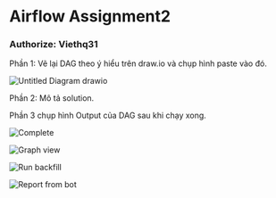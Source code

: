 # Airflow Assignment2 #
### Authorize: Viethq31
Phần 1: Vẽ lại DAG theo ý hiểu trên draw.io và chụp hình paste vào đó.

![Untitled Diagram drawio](https://github.com/user-attachments/assets/aa26652c-1c8c-439a-bc8a-721bf0468dbb)

Phần 2: Mô tả solution.

Phần 3 chụp hình Output của DAG sau khi chạy xong.

![Complete](https://github.com/user-attachments/assets/b4a3f354-f1f7-4a97-80b8-8b9a1dc10608)

![Graph view](https://github.com/user-attachments/assets/2ac3aa7c-c62b-49b3-a3f1-ff823d5cae8a)

![Run backfill](https://github.com/user-attachments/assets/0b77f692-b8ef-4a6a-bf69-4ce2fc591fe2)

![Report from bot](https://github.com/user-attachments/assets/443203fc-a282-4226-9434-521748c9ac78)
